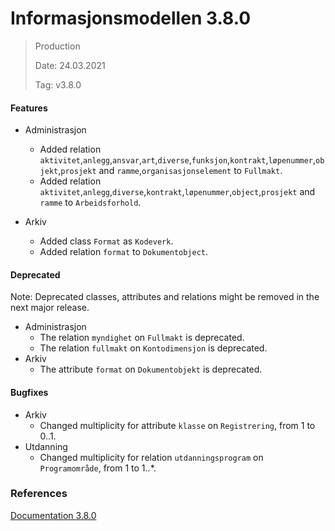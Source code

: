 # Informasjonsmodellen 3.8.0

> Production
>
> Date: 24.03.2021
>
> Tag: v3.8.0

#### Features
* Administrasjon

    * Added relation `aktivitet`,`anlegg`,`ansvar`,`art`,`diverse`,`funksjon`,`kontrakt`,`løpenummer`,`objekt`,`prosjekt` and `ramme`,`organisasjonselement` to `Fullmakt`.
    * Added relation `aktivitet`,`anlegg`,`diverse`,`kontrakt`,`løpenummer`,`object`,`prosjekt` and `ramme` to `Arbeidsforhold`.

* Arkiv
    * Added class `Format` as `Kodeverk`.
    * Added relation `format` to `Dokumentobject`.


#### Deprecated

Note: Deprecated classes, attributes and relations might be removed in the next major release.

* Administrasjon
    * The relation `myndighet` on `Fullmakt` is deprecated.
    * The relation `fullmakt` on `Kontodimensjon` is deprecated.
* Arkiv
    * The attribute `format` on `Dokumentobjekt` is deprecated.
    
  
#### Bugfixes

* Arkiv
    * Changed multiplicity for attribute `klasse` on `Registrering`, from 1 to 0..1.
* Utdanning
    * Changed multiplicity for relation `utdanningsprogram` on `Programområde`, from 1 to 1..*.
  

### References

[Documentation 3.8.0](https://informasjonsmodell.felleskomponent.no/?v=v3.8.0)

